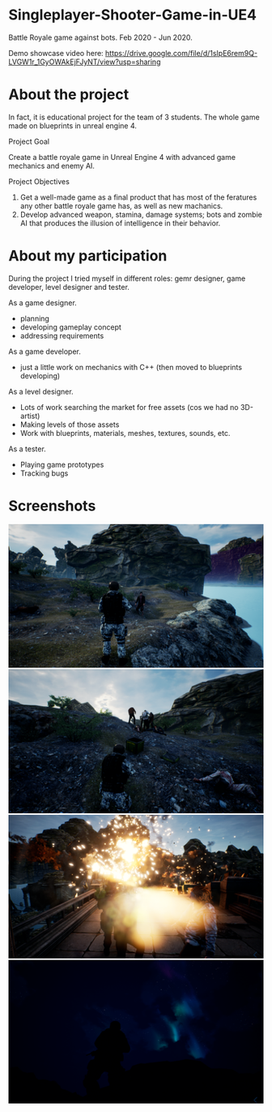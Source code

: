 # Singleplayer-Shooter-Game-in-UE4
Battle Royale game against bots. Feb 2020 - Jun 2020.

Demo showcase video here:
https://drive.google.com/file/d/1sIpE6rem9Q-LVGW1r_1GyOWAkEjFJyNT/view?usp=sharing

# About the project

In fact, it is educational project for the team of 3 students.
The whole game made on blueprints in unreal engine 4. 

Project Goal

Create a battle royale game in Unreal Engine 4 with advanced game mechanics and enemy AI.

Project Objectives

1. Get a well-made game as a final product that has most of the feratures any other battle royale game has, as well as new machanics.
2. Develop advanced weapon, stamina, damage systems; bots and zombie AI that produces the illusion of intelligence in their behavior.

# About my participation

During the project I tried myself in different roles: gemr designer, game developer, level designer and tester. 

As a game designer. 
- planning
- developing gameplay concept
- addressing requirements

As a game developer.
- just a little work on mechanics with C++ (then moved to blueprints developing)

As a level designer.
- Lots of work searching the market for free assets (cos we had no 3D-artist)
- Making levels of those assets
- Work with blueprints, materials, meshes, textures, sounds, etc.

As a tester.
- Playing game prototypes
- Tracking bugs

# Screenshots

![alt text](res/br0.png "zombie")
![alt text](res/br1.png "goup of zombies eating bot")
![alt text](res/br2.png "explosion")
![alt text](res/br3.png "this beautiful night sky")
